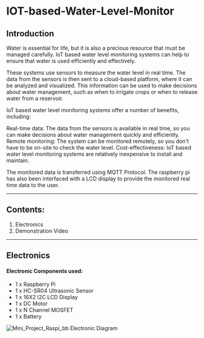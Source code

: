 # IOT-based-Water-Level-Monitor

## Introduction

Water is essential for life, but it is also a precious resource that must be managed carefully. IoT based water level monitoring systems can help to ensure that water is used efficiently and effectively.

These systems use sensors to measure the water level in real time. The data from the sensors is then sent to a cloud-based platform, where it can be analyzed and visualized. This information can be used to make decisions about water management, such as when to irrigate crops or when to release water from a reservoir.

IoT based water level monitoring systems offer a number of benefits, including:

Real-time data: The data from the sensors is available in real time, so you can make decisions about water management quickly and efficiently.
Remote monitoring: The system can be monitored remotely, so you don't have to be on-site to check the water level.
Cost-effectiveness: IoT based water level monitoring systems are relatively inexpensive to install and maintain.

The monitored data is transferred using MQTT Protocol. The raspberry pi has also been interfaced with a LCD display to provide the monitored real time data to the user.

---

## Contents:

1. Electronics
2. Demonstration Video

---

## Electronics
#### Electronic Components used:
- 1 x Raspberry Pi
- 1 x HC-SR04 Ultrasonic Sensor
- 1 x 16X2 I2C LCD Display
- 1 x DC Motor
- 1 x N Channel MOSFET
- 1 x Battery

![Mini_Project_Raspi_bb](https://github.com/RonishNadar/IOT-based-Water-Level-Monitor/assets/137984084/ec3fcc4a-9d8f-47d3-bcd5-e9acec397b5f)
Electronic Diagram
